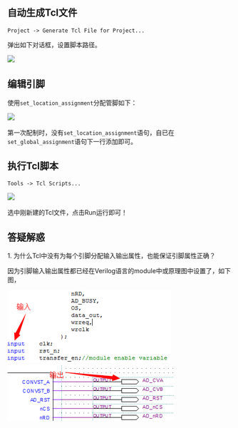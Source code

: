 <!---title:使用Tcl脚本分配FPGA管脚-->
<!---keywords:FPGA-->
<!---date:old-->

## 自动生成Tcl文件

```
Project -> Generate Tcl File for Project...
```

弹出如下对话框，设置脚本路径。

![][Create-Tcl]

## 编辑引脚

使用`set_location_assignment`分配管脚如下：

![][Tcl]

第一次配制时，没有`set_location_assignment`语句，自已在`set_global_assignment`语句下一行添加即可。

## 执行Tcl脚本

```
Tools -> Tcl Scripts...
```

![][Run-Tcl]

选中刚新建的Tcl文件，点击Run运行即可！

## 答疑解惑

1\. 为什么Tcl中没有为每个引脚分配输入输出属性，也能保证引脚属性正确？

因为引脚输入输出属性都已经在Verilog语言的module中或原理图中设置了，如下图，

![Pin2]
![Pin1]




[Create-Tcl]:../images/使用Tcl脚本分配FPGA管脚/Create-Tcl.png
[Tcl]:../images/使用Tcl脚本分配FPGA管脚/Tcl.png
[Run-Tcl]:../images/使用Tcl脚本分配FPGA管脚/Tcl-Run.jpg
[Pin1]:../images/使用Tcl脚本分配FPGA管脚/Pin1.png
[Pin2]:../images/使用Tcl脚本分配FPGA管脚/Pin2.png


